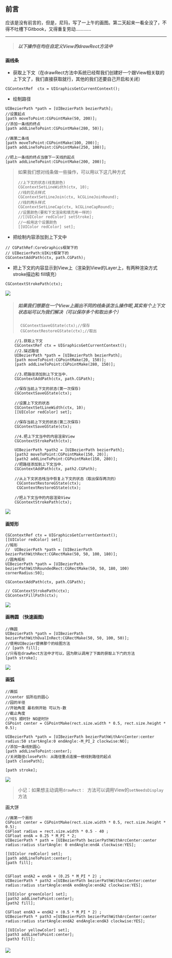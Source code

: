 ## 前言

应该是没有前言的，但是，尼玛，写了一上午的画图。第二天起来一看全没了，不得不吐槽下Gitbook，又得重复劳动…………

---

> #####    以下操作在均在自定义View的drawRect方法中

#### 画线条

* 获取上下文（在drawRect方法中系统已经帮我们创建好一个跟View相关联的上下文了，我们直接获取就行，其他的我们还要自己开启和关闭）

```
CGContextRef  ctx = UIGraphicsGetCurrentContext();
```

* 绘制路径

```
UIBezierPath *path = [UIBezierPath bezierPath];
//设置起点
[path moveToPoint:CGPointMake(50, 200)];
//添加一条线的终点
[path addLineToPoint:CGPointMake(280, 50)];
    
//画第二条线
[path moveToPoint:CGPointMake(100, 200)];
[path addLineToPoint:CGPointMake(250, 100)];
    
//把上一条线的终点当做下一天线的起点
[path addLineToPoint:CGPointMake(200, 200)];
```

> 如果我们想对线条做一些操作，可以用以下这几种方式
>
> ```
> //上下文的状态(线宽颜色)
> CGContextSetLineWidth(ctx, 10);
> //线的交点样式
> CGContextSetLineJoin(ctx, kCGLineJoinRound);
> //线的两头样式
> CGContextSetLineCap(ctx, kCGLineCapRound);
> //设置颜色(要和下文渲染和填充用一样的)
> //[[UIColor redColor] setStroke];
> //一般用这个设置颜色
> [[UIColor redColor] set];
> ```

* 把绘制内容添加到上下文中

```
// CGPathRef:CoreGraphics框架下的
// UIBezierPath:UIKit框架下的
CGContextAddPath(ctx, path.CGPath);
```

* 把上下文的内容显示到View上（渲染到View的Layer上，有两种渲染方式stroke描边和 fill填充）

```
CGContextStrokePath(ctx);
```

![](/assets/Snip20180425_1.png)

> ##### 如果我们想要在一个View上画出不同的线条该怎么操作呢,其实有个上下文状态站可以为我们解决（可以保存多个和取出多个）
>
> ```
>  CGContextSaveGState(ctx);//保存
>  CGContextRestoreGState(ctx);//取出
> ```

```
    //1.获取上下文
    CGContextRef ctx = UIGraphicsGetCurrentContext();
    //2.描述路径
    UIBezierPath *path = [UIBezierPath bezierPath];
    [path moveToPoint:CGPointMake(20, 150)];
    [path addLineToPoint:CGPointMake(280, 150)];
    
    //3.把路径添加到上下文当中.
    CGContextAddPath(ctx, path.CGPath);
    
    //保存当前上下文的状态(第一次保存)
    CGContextSaveGState(ctx);
    
    //设置上下文的状态
    CGContextSetLineWidth(ctx, 10);
    [[UIColor redColor] set];
    
    //保存当前上下文的状态(第二次保存)
    CGContextSaveGState(ctx);
    
    //4.把上下文当中的内容渲染View
    CGContextStrokePath(ctx);
   
    UIBezierPath *path2 = [UIBezierPath bezierPath];
    [path2 moveToPoint:CGPointMake(150, 20)];
    [path2 addLineToPoint:CGPointMake(150, 280)];
    //把路径添加到上下文当中.
    CGContextAddPath(ctx, path2.CGPath);
    
    //从上下文状态栈当中恢复上下文的状态（取出保存两次的）
     CGContextRestoreGState(ctx);
     CGContextRestoreGState(ctx);
    
    //把上下文当中的内容渲染View
    CGContextStrokePath(ctx);
```

![](/assets/Snip20180426_12.png)



#### 画矩形

```
CGContextRef ctx = UIGraphicsGetCurrentContext();
[[UIColor redColor] set];
//矩形
//  UIBezierPath *path = [UIBezierPath bezierPathWithRect:CGRectMake(50, 50, 100, 180)];
//圆角矩形
UIBezierPath *path = [UIBezierPath bezierPathWithRoundedRect:CGRectMake(50, 50, 180, 100) cornerRadius:50];
    
CGContextAddPath(ctx, path.CGPath);
    
// CGContextStrokePath(ctx);
CGContextFillPath(ctx);
```

![](/assets/Snip20180425_3.png)

#### 画椭圆  （快速画图\)

```
//椭圆
UIBezierPath *path = [UIBezierPath bezierPathWithOvalInRect:CGRectMake(50, 50, 100, 50)];
//使用UIBezier提佛那个的绘图方法
// [path fill];
//只有在drawRect方法中才可以，因为默认调用了下面的获取上下门的方法
[path stroke]; 
```

![](/assets/Snip20180425_5.png)

#### 画弧

```
//画弧
//center 弧所在的圆心
//园的半径
//开始角度 最右侧开始 可以为-数
//截止角度
//YES 顺时针 NO逆时针
CGPoint center = CGPointMake(rect.size.width * 0.5, rect.size.height * 0.5);
    
UIBezierPath *path = [UIBezierPath bezierPathWithArcCenter:center radius:50 startAngle:0 endAngle:-M_PI_2 clockwise:NO];
//添加一条线到圆心
[path addLineToPoint:center];
//关闭路径closePath: 从路径重点连接一根线到路径的起点
[path closePath];
    
[path stroke];
```

![](/assets/Snip20180425_9.png)

> 小记：如果想主动调用`drawRect： `方法可以调用View的`setNeedsDisplay`方法



画大饼

```
//画第一个扇形
CGPoint center = CGPointMake(rect.size.width * 0.5, rect.size.height * 0.5);
CGFloat radius = rect.size.width * 0.5 - 40 ;
CGFloat endA = 0.25 * M_PI * 2;
UIBezierPath * path = [UIBezierPath bezierPathWithArcCenter:center radius:radius startAngle: 0 endAngle:endA clockwise:YES];
    
[[UIColor redColor] set];
[path addLineToPoint:center];
[path fill];
    
    
CGFloat endA2 = endA + (0.25 * M_PI * 2) ;
UIBezierPath * path2 =[UIBezierPath bezierPathWithArcCenter:center radius:radius startAngle:endA endAngle:endA2 clockwise:YES];
    
[[UIColor greenColor] set];
[path2 addLineToPoint:center];
[path2 fill];
    
CGFloat endA3 = endA2 + (0.5 * M_PI * 2) ;
UIBezierPath * path3 =[UIBezierPath bezierPathWithArcCenter:center radius:radius startAngle:endA2 endAngle:endA3 clockwise:YES];
    
[[UIColor yellowColor] set];
[path3 addLineToPoint:center];
[path3 fill];
```

##### ![](/assets/Snip20180426_10.png)




